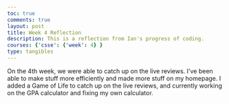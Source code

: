 ```yaml
---
toc: true
comments: true
layout: post
title: Week 4 Reflection
description: This is a reflection from Ian's progress of coding.
courses: {'csse': {'week': 4} }
type: tangibles
---
```


On the 4th week, we were able to catch up on the live reviews. I've been able to make stuff more efficiently and made more stuff on my homepage. I added a Game of Life to catch up on the live reviews, and currently working on the GPA calculator and fixing my own calculator.